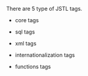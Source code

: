 There are 5 type of JSTL tags.

- core tags

- sql tags

- xml tags

- internationalization tags

- functions tags